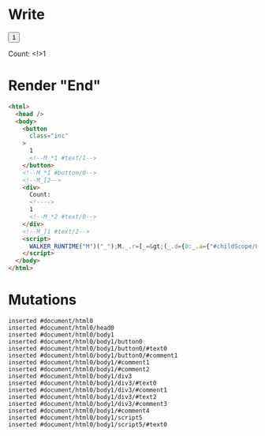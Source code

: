 # Write
  <button class=inc>1<!--M_*1 #text/1--></button><!--M_*1 #button/0--><!--M_[2--><div>Count: <!>1<!--M_*2 #text/0--></div><!--M_]1 #text/2--><script>WALKER_RUNTIME("M")("_");M._.r=[_=>(_.d={0:_.a={"#childScope/0":_.b={x:1,"#text/2!":_.c={}}},1:_.b,2:_.c},_.b["#text/2("]=_._["packages/translator-tags/src/__tests__/fixtures/custom-tag-parameters-from-single-arg/template.marko_1_renderer"](_.a),_.d),1,"packages/translator-tags/src/__tests__/fixtures/custom-tag-parameters-from-single-arg/components/custom-tag.marko_0_x",0];M._.w()</script>


# Render "End"
```html
<html>
  <head />
  <body>
    <button
      class="inc"
    >
      1
      <!--M_*1 #text/1-->
    </button>
    <!--M_*1 #button/0-->
    <!--M_[2-->
    <div>
      Count: 
      <!---->
      1
      <!--M_*2 #text/0-->
    </div>
    <!--M_]1 #text/2-->
    <script>
      WALKER_RUNTIME("M")("_");M._.r=[_=&gt;(_.d={0:_.a={"#childScope/0":_.b={x:1,"#text/2!":_.c={}}},1:_.b,2:_.c},_.b["#text/2("]=_._["packages/translator-tags/src/__tests__/fixtures/custom-tag-parameters-from-single-arg/template.marko_1_renderer"](_.a),_.d),1,"packages/translator-tags/src/__tests__/fixtures/custom-tag-parameters-from-single-arg/components/custom-tag.marko_0_x",0];M._.w()
    </script>
  </body>
</html>
```

# Mutations
```
inserted #document/html0
inserted #document/html0/head0
inserted #document/html0/body1
inserted #document/html0/body1/button0
inserted #document/html0/body1/button0/#text0
inserted #document/html0/body1/button0/#comment1
inserted #document/html0/body1/#comment1
inserted #document/html0/body1/#comment2
inserted #document/html0/body1/div3
inserted #document/html0/body1/div3/#text0
inserted #document/html0/body1/div3/#comment1
inserted #document/html0/body1/div3/#text2
inserted #document/html0/body1/div3/#comment3
inserted #document/html0/body1/#comment4
inserted #document/html0/body1/script5
inserted #document/html0/body1/script5/#text0
```